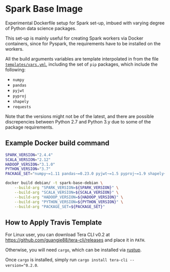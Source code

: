 # Spark Base Image

Experimental Dockerfile setup for Spark set-up, imbued with varying degree of
Python data science packages.

This set-up is mainly useful for creating Spark workers via Docker containers,
since for Pyspark, the requirements have to be installed on the workers.

All the build arguments variables are template interpolated in from the file
[`templates/vars.yml`](templates/vars.yml), including the set of `pip` packages,
which include the following:

- `numpy`
- `pandas`
- `pyjwt`
- `pyproj`
- `shapely`
- `requests`

Note that the versions might not be of the latest, and there are possible
discrepencies between Python 2.7 and Python 3.y due to some of the package
requirements.

## Example Docker build command

```bash
SPARK_VERSION="2.4.4"
SCALA_VERSION="2.12"
HADOOP_VERSION="3.1.0"
PYTHON_VERSION="3.7"
PACKAGE_SET="numpy~=1.11 pandas~=0.23.0 pyjwt~=1.5 pyproj~=1.9 shapely~=1.5 requests~=2.18"

docker build debian/ -t spark-base-debian \
    --build-arg "SPARK_VERSION=${SPARK_VERSION}" \
    --build-arg "SCALA_VERSION=${SCALA_VERSION}" \
    --build-arg "HADOOP_VERSION=${HADOOP_VERSION}" \
    --build-arg "PYTHON_VERSION=${PYTHON_VERSION}" \
    --build-arg "PACKAGE_SET=${PACKAGE_SET}"
```

## How to Apply Travis Template

For Linux user, you can download Tera CLI v0.2 at
<https://github.com/guangie88/tera-cli/releases> and place it in `PATH`.

Otherwise, you will need `cargo`, which can be installed via
[rustup](https://rustup.rs/).

Once `cargo` is installed, simply run `cargo install tera-cli --version=^0.2.0`.
